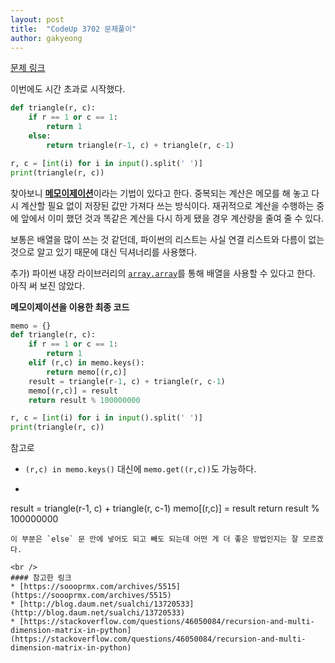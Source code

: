 ```yaml
---
layout: post
title:  "CodeUp 3702 문제풀이"
author: gakyeong
---
```


[문제 링크](https://codeup.kr/problem.php?id=3702)

이번에도 시간 초과로 시작했다.

```python
def triangle(r, c):
    if r == 1 or c == 1:
        return 1
    else:
        return triangle(r-1, c) + triangle(r, c-1)

r, c = [int(i) for i in input().split(' ')]
print(triangle(r, c))
```

찾아보니 [**메모이제이션**](https://ko.wikipedia.org/wiki/%EB%A9%94%EB%AA%A8%EC%9D%B4%EC%A0%9C%EC%9D%B4%EC%85%98)이라는 기법이 있다고 한다. 중복되는 계산은 메모를 해 놓고 다시 계산할 필요 없이 저장된 값만 가져다 쓰는 방식이다. 재귀적으로 계산을 수행하는 중에 앞에서 이미 했던 것과 똑같은 계산을 다시 하게 됐을 경우 계산량을 줄여 줄 수 있다.

보통은 배열을 많이 쓰는 것 같던데, 파이썬의 리스트는 사실 연결 리스트와 다름이 없는 것으로 알고 있기 때문에 대신 딕셔너리를 사용했다.

추가) 파이썬 내장 라이브러리의 [`array.array`](https://docs.python.org/ko/3/library/array.html)를 통해 배열을 사용할 수 있다고 한다. 아직 써 보진 않았다.

**메모이제이션을 이용한 최종 코드**

```python
memo = {}
def triangle(r, c):
    if r == 1 or c == 1:
        return 1
    elif (r,c) in memo.keys():
        return memo[(r,c)]
    result = triangle(r-1, c) + triangle(r, c-1)
    memo[(r,c)] = result
    return result % 100000000

r, c = [int(i) for i in input().split(' ')]
print(triangle(r, c))
```
참고로
* `(r,c) in memo.keys()` 대신에 `memo.get((r,c))`도 가능하다.

* ```python
result = triangle(r-1, c) + triangle(r, c-1)
memo[(r,c)] = result
return result % 100000000
```
이 부분은 `else` 문 안에 넣어도 되고 빼도 되는데 어떤 게 더 좋은 방법인지는 잘 모르겠다.

<br />
#### 참고한 링크
* [https://soooprmx.com/archives/5515](https://soooprmx.com/archives/5515)
* [http://blog.daum.net/sualchi/13720533](http://blog.daum.net/sualchi/13720533)
* [https://stackoverflow.com/questions/46050084/recursion-and-multi-dimension-matrix-in-python](https://stackoverflow.com/questions/46050084/recursion-and-multi-dimension-matrix-in-python)
